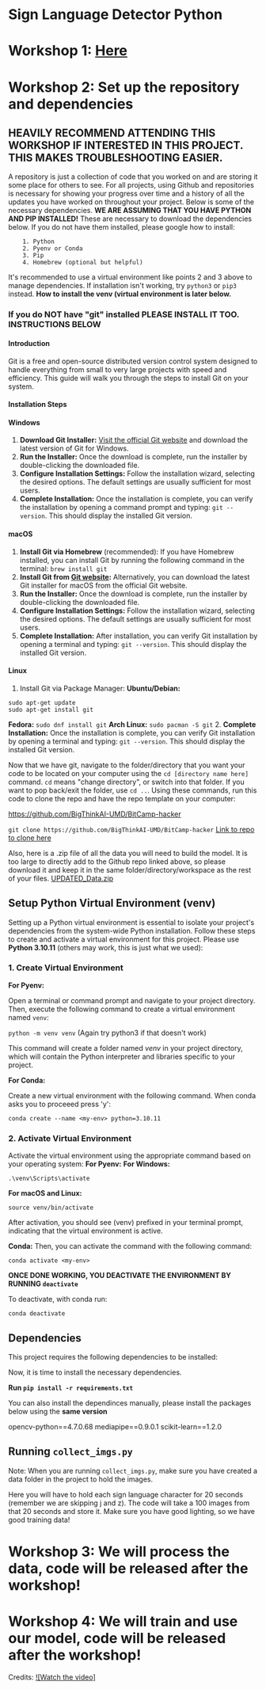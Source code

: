 # Sign Language Detector Python

# Workshop 1: [Here](https://github.com/BigThinkAI-UMD/workshop1)

# Workshop 2: Set up the repository and dependencies
## HEAVILY RECOMMEND ATTENDING THIS WORKSHOP IF INTERESTED IN THIS PROJECT. THIS MAKES TROUBLESHOOTING EASIER.
A repository is just a collection of code that you worked on and are storing it some place for others to see. For all projects, using Github and repositories is necessary for showing your progress over time and a history of all the updates you have worked on throughout your project. Below is some of the necessary dependencies. **WE ARE ASSUMING THAT YOU HAVE PYTHON AND PIP INSTALLED!** These are necessary to download the dependencies below. If you do not have them installed, please google how to install:

        1. Python
        2. Pyenv or Conda
        3. Pip
        4. Homebrew (optional but helpful)

It's recommended to use a virtual environment like points 2 and 3 above to manage dependencies. If installation isn't working, try `python3` or `pip3` instead. **How to install the venv (virtual environment is later below.**

### If you do **NOT** have "git" installed PLEASE INSTALL IT TOO. INSTRUCTIONS BELOW
#### Introduction

Git is a free and open-source distributed version control system designed to handle everything from small to very large projects with speed and efficiency. This guide will walk you through the steps to install Git on your system.

#### Installation Steps

#### Windows
1. **Download Git Installer:** [Visit the official Git website](https://git-scm.com) and download the latest version of Git for Windows.
2. **Run the Installer:** Once the download is complete, run the installer by double-clicking the downloaded file.
3. **Configure Installation Settings:** Follow the installation wizard, selecting the desired options. The default settings are usually sufficient for most users.
4. **Complete Installation:** Once the installation is complete, you can verify the installation by opening a command prompt and typing: `git --version`. This should display the installed Git version.

#### macOS
1. **Install Git via Homebrew** (recommended): If you have Homebrew installed, you can install Git by running the following command in the terminal: `brew install git`
2. **Install Git from [Git website](https://git-scm.com):** Alternatively, you can download the latest Git installer for macOS from the official Git website.
3. **Run the Installer:** Once the download is complete, run the installer by double-clicking the downloaded file.
4. **Configure Installation Settings:** Follow the installation wizard, selecting the desired options. The default settings are usually sufficient for most users.
5. **Complete Installation:** After installation, you can verify Git installation by opening a terminal and typing: `git --version`. This should display the installed Git version.

#### Linux
1. Install Git via Package Manager:
**Ubuntu/Debian:**
```
sudo apt-get update
sudo apt-get install git
```
**Fedora:**
`sudo dnf install git`
**Arch Linux:**
`sudo pacman -S git`
2. **Complete Installation:** Once the installation is complete, you can verify Git installation by opening a terminal and typing: `git --version`. This should display the installed Git version.

Now that we have git, navigate to the folder/directory that you want your code to be located on your computer using the `cd [directory name here]` command. `cd` means "change directory", or switch into that folder. If you want to pop back/exit the folder, use `cd ..`. Using these commands, run this code to clone the repo and have the repo template on your computer:

https://github.com/BigThinkAI-UMD/BitCamp-hacker

`git clone https://github.com/BigThinkAI-UMD/BitCamp-hacker`
[Link to repo to clone here](https://github.com/BigThinkAI-UMD/BitCamp-hacker)

Also, here is a .zip file of all the data you will need to build the model. It is too large to directly add to the Github repo linked above, so please download it and keep it in the same folder/directory/workspace as the rest of your files. [UPDATED_Data.zip](https://drive.google.com/file/d/1VrKK2v_x-wAZJviP-K5dNdrRyJspyYm8/view?usp=sharing)

## Setup Python Virtual Environment (venv)

Setting up a Python virtual environment is essential to isolate your project's dependencies from the system-wide Python installation. Follow these steps to create and activate a virtual environment for this project. Please use **Python 3.10.11** (others may work, this is just what we used):

### 1. Create Virtual Environment

**For Pyenv:**

Open a terminal or command prompt and navigate to your project directory. Then, execute the following command to create a virtual environment named `venv`:

`python -m venv venv` (Again try python3 if that doesn't work)

This command will create a folder named *venv* in your project directory, which will contain the Python interpreter and libraries specific to your project.

**For Conda:**

Create a new virtual environment with the following command. When conda asks you to proceeed press 'y':

`conda create --name <my-env> python=3.10.11`

### 2. Activate Virtual Environment
Activate the virtual environment using the appropriate command based on your operating system:
**For Pyenv:**
**For Windows:**

`.\venv\Scripts\activate`

**For macOS and Linux:**

`source venv/bin/activate`

After activation, you should see (venv) prefixed in your terminal prompt, indicating that the virtual environment is active.

**Conda:**
Then, you can activate the command with the following command:

`conda activate <my-env>`

**ONCE DONE WORKING, YOU DEACTIVATE THE ENVIRONMENT BY RUNNING `deactivate`**

To deactivate, with conda run:

`conda deactivate`

## Dependencies

This project requires the following dependencies to be installed:

Now, it is time to install the necessary dependencies.

**Run `pip install -r requirements.txt`**

You can also install the dependinces manually, please install the packages below using the **same version**

opencv-python==4.7.0.68
mediapipe==0.9.0.1
scikit-learn==1.2.0

## Running `collect_imgs.py`

Note: When you are running `collect_imgs.py`, make sure you have created a data folder in the project to hold the images.

Here you will have to hold each sign language character for 20 seconds (remember we are skipping j and z). The code will take a 100 images from that 20 seconds and store it. Make sure you have good lighting, so we have good training data!

# Workshop 3: We will process the data, code will be released after the workshop!

# Workshop 4: We will train and use our model, code will be released after the workshop!

Credits: [![Watch the video]](https://www.youtube.com/watch?v=MJCSjXepaAM)
